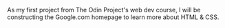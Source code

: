 As my first project from The Odin Project's web dev course, I will be constructing the Google.com homepage to learn more about HTML & CSS. 
